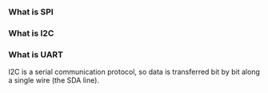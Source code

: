 ### What is SPI

### What is I2C

### What is UART
I2C is a serial communication protocol, so data is transferred bit by bit along
a single wire (the SDA line).

